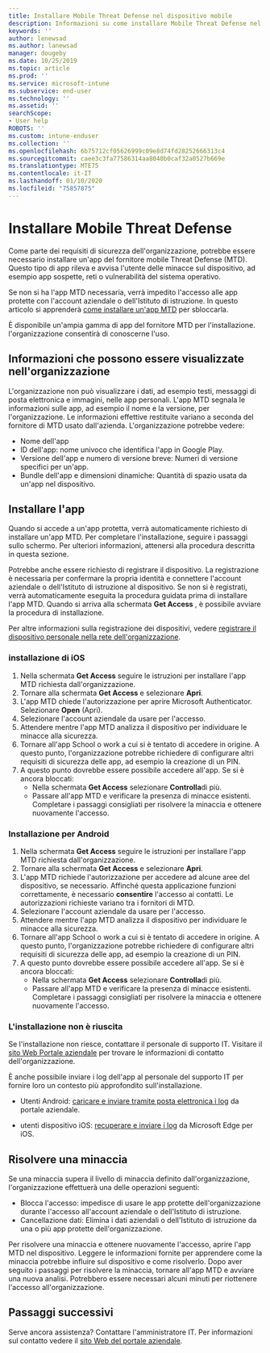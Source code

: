 ```yaml
---
title: Installare Mobile Threat Defense nel dispositivo mobile
description: Informazioni su come installare Mobile Threat Defense nel dispositivo mobile.
keywords: ''
author: lenewsad
ms.author: lanewsad
manager: dougeby
ms.date: 10/25/2019
ms.topic: article
ms.prod: ''
ms.service: microsoft-intune
ms.subservice: end-user
ms.technology: ''
ms.assetid: ''
searchScope:
- User help
ROBOTS: ''
ms.custom: intune-enduser
ms.collection: ''
ms.openlocfilehash: 6b75712cf05626999c09e8d74fd28252666313c4
ms.sourcegitcommit: caee3c3fa77586314aa8040b0caf32a0527b669e
ms.translationtype: MTE75
ms.contentlocale: it-IT
ms.lasthandoff: 01/10/2020
ms.locfileid: "75857875"
---
```

# <a name="install-mobile-threat-defense"></a>Installare Mobile Threat Defense   

Come parte dei requisiti di sicurezza dell'organizzazione, potrebbe essere necessario installare un'app del fornitore mobile Threat Defense (MTD). Questo tipo di app rileva e avvisa l'utente delle minacce sul dispositivo, ad esempio app sospette, reti o vulnerabilità del sistema operativo.  

Se non si ha l'app MTD necessaria, verrà impedito l'accesso alle app protette con l'account aziendale o dell'Istituto di istruzione. In questo articolo si apprenderà [come installare un'app MTD](set-up-mobile-threat-defense.md#install-app) per sbloccarla.  

È disponibile un'ampia gamma di app del fornitore MTD per l'installazione. l'organizzazione consentirà di conoscerne l'uso. 


## <a name="information-your-organization-can-see"></a>Informazioni che possono essere visualizzate nell'organizzazione   

L'organizzazione non può visualizzare i dati, ad esempio testi, messaggi di posta elettronica e immagini, nelle app personali. L'app MTD segnala le informazioni sulle app, ad esempio il nome e la versione, per l'organizzazione. Le informazioni effettive restituite variano a seconda del fornitore di MTD usato dall'azienda. L'organizzazione potrebbe vedere:   

* Nome dell'app  
* ID dell'app: nome univoco che identifica l'app in Google Play.  
* Versione dell'app e numero di versione breve: Numeri di versione specifici per un'app.  
* Bundle dell'app e dimensioni dinamiche: Quantità di spazio usata da un'app nel dispositivo. 


## <a name="install-app"></a>Installare l'app    
Quando si accede a un'app protetta, verrà automaticamente richiesto di installare un'app MTD. Per completare l'installazione, seguire i passaggi sullo schermo. Per ulteriori informazioni, attenersi alla procedura descritta in questa sezione.  
 
Potrebbe anche essere richiesto di registrare il dispositivo. La registrazione è necessaria per confermare la propria identità e connettere l'account aziendale o dell'Istituto di istruzione al dispositivo. Se non si è registrati, verrà automaticamente eseguita la procedura guidata prima di installare l'app MTD. Quando si arriva alla schermata **Get Access** , è possibile avviare la procedura di installazione.  

Per altre informazioni sulla registrazione dei dispositivi, vedere [registrare il dispositivo personale nella rete dell'organizzazione](https://docs.microsoft.com/azure/active-directory/user-help/user-help-register-device-on-network).  

### <a name="ios-setup"></a>installazione di iOS  

1. Nella schermata **Get Access** seguire le istruzioni per installare l'app MTD richiesta dall'organizzazione.   
2. Tornare alla schermata **Get Access** e selezionare **Apri**.  
3. L'app MTD chiede l'autorizzazione per aprire Microsoft Authenticator. Selezionare **Open** (Apri). 
4. Selezionare l'account aziendale da usare per l'accesso. 
5. Attendere mentre l'app MTD analizza il dispositivo per individuare le minacce alla sicurezza. 
6. Tornare all'app School o work a cui si è tentato di accedere in origine. A questo punto, l'organizzazione potrebbe richiedere di configurare altri requisiti di sicurezza delle app, ad esempio la creazione di un PIN.   
7. A questo punto dovrebbe essere possibile accedere all'app. Se si è ancora bloccati:  
    * Nella schermata **Get Access** selezionare **Controlla**di più.  
    * Passare all'app MTD e verificare la presenza di minacce esistenti. Completare i passaggi consigliati per risolvere la minaccia e ottenere nuovamente l'accesso.    

### <a name="android-setup"></a>Installazione per Android 

1. Nella schermata **Get Access** seguire le istruzioni per installare l'app MTD richiesta dall'organizzazione.  
2. Tornare alla schermata **Get Access** e selezionare **Apri**.  
3. L'app MTD richiede l'autorizzazione per accedere ad alcune aree del dispositivo, se necessario. Affinché questa applicazione funzioni correttamente, è necessario **consentire** l'accesso ai contatti. Le autorizzazioni richieste variano tra i fornitori di MTD.  
4. Selezionare l'account aziendale da usare per l'accesso.  
5. Attendere mentre l'app MTD analizza il dispositivo per individuare le minacce alla sicurezza.  
6. Tornare all'app School o work a cui si è tentato di accedere in origine. A questo punto, l'organizzazione potrebbe richiedere di configurare altri requisiti di sicurezza delle app, ad esempio la creazione di un PIN.  
7. A questo punto dovrebbe essere possibile accedere all'app. Se si è ancora bloccati:  
    * Nella schermata **Get Access** selezionare **Controlla**di più.  
    * Passare all'app MTD e verificare la presenza di minacce esistenti. Completare i passaggi consigliati per risolvere la minaccia e ottenere nuovamente l'accesso.  

### <a name="installation-failed"></a>L'installazione non è riuscita  

Se l'installazione non riesce, contattare il personale di supporto IT. Visitare il [sito Web Portale aziendale](https://go.microsoft.com/fwlink/?linkid=2010980) per trovare le informazioni di contatto dell'organizzazione.  

È anche possibile inviare i log dell'app al personale del supporto IT per fornire loro un contesto più approfondito sull'installazione.  
* Utenti Android: [caricare e inviare tramite posta elettronica i log](https://docs.microsoft.com/intune-user-help/send-logs-to-your-it-admin-by-email-android) da portale aziendale.   

* utenti dispositivo iOS: [recuperare e inviare i log](https://docs.microsoft.com/intune/apps/manage-microsoft-edge#use-microsoft-edge-on-ios-to-access-managed-app-logs) da Microsoft Edge per iOS.  

## <a name="resolve-a-threat"></a>Risolvere una minaccia  
Se una minaccia supera il livello di minaccia definito dall'organizzazione, l'organizzazione effettuerà una delle operazioni seguenti:  
   
* Blocca l'accesso: impedisce di usare le app protette dell'organizzazione durante l'accesso all'account aziendale o dell'Istituto di istruzione.  
* Cancellazione dati: Elimina i dati aziendali o dell'Istituto di istruzione da una o più app protette dell'organizzazione.  

Per risolvere una minaccia e ottenere nuovamente l'accesso, aprire l'app MTD nel dispositivo. Leggere le informazioni fornite per apprendere come la minaccia potrebbe influire sul dispositivo e come risolverlo. Dopo aver seguito i passaggi per risolvere la minaccia, tornare all'app MTD e avviare una nuova analisi. Potrebbero essere necessari alcuni minuti per riottenere l'accesso all'organizzazione.  

## <a name="next-steps"></a>Passaggi successivi  

Serve ancora assistenza? Contattare l'amministratore IT. Per informazioni sul contatto vedere il [sito Web del portale aziendale](https://go.microsoft.com/fwlink/?linkid=2010980).

